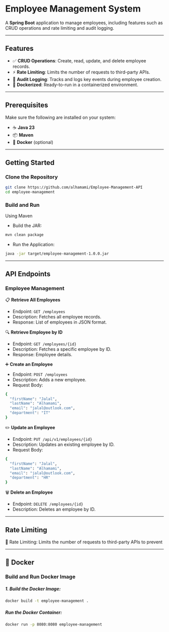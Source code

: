 # **Employee Management System**

A **Spring Boot** application to manage employees, including features such as CRUD operations and rate limiting and audit logging.

---

## **Features**

- ✅ **CRUD Operations**: Create, read, update, and delete employee records.
- ⚡ **Rate Limiting**: Limits the number of requests to third-party APIs.
- 📜 **Audit Logging**: Tracks and logs key events during employee creation.
- 🐳 **Dockerized**: Ready-to-run in a containerized environment.

---

## **Prerequisites**

Make sure the following are installed on your system:

- ☕ **Java 23**
- 📦 **Maven** 
- 🐳 **Docker** (optional)

---

## **Getting Started**

### **Clone the Repository**

```bash
git clone https://github.com/alhamami/Employee-Management-API
cd employee-management
```
### **Build and Run**
Using Maven
- Build the JAR:
```bash
mvn clean package
```
- Run the Application:
```bash
java -jar target/employee-management-1.0.0.jar
```
---

## **API Endpoints**

### **Employee Management**

📋 **Retrieve All Employees**
- Endpoint: `GET /employees`
- Description: Fetches all employee records.
- Response: List of employees in JSON format.

🔍 **Retrieve Employee by ID**
- Endpoint: `GET /employees/{id}`
- Description: Fetches a specific employee by ID.
- Response: Employee details.

➕ **Create an Employee**
- Endpoint: `POST /employees`
- Description: Adds a new employee.
- Request Body:
```bash
{
  "firstName": "Jalal",
  "lastName": "Alhamami",
  "email": "jalal@outlook.com",
  "department": "IT"
}
```

✏️ **Update an Employee**
- Endpoint: `PUT /api/v1/employees/{id}`
- Description: Updates an existing employee by ID.
- Request Body:
```bash
{
  "firstName": "Jalal",
  "lastName": "Alhamami",
  "email": "jalal@outlook.com",
  "department": "HR"
}
```

🗑️ **Delete an Employee**
- Endpoint: `DELETE /employees/{id}`
- Description: Deletes an employee by ID.

---

## **Rate Limiting**
🔄 Rate Limiting: Limits the number of requests to third-party APIs to prevent

---

## 🐳 **Docker**
### **Build and Run Docker Image**
##### **1. Build the Docker Image:**
```bash
docker build -t employee-management .
```
##### **Run the Docker Container:**
```bash
docker run -p 8080:8080 employee-management
```

